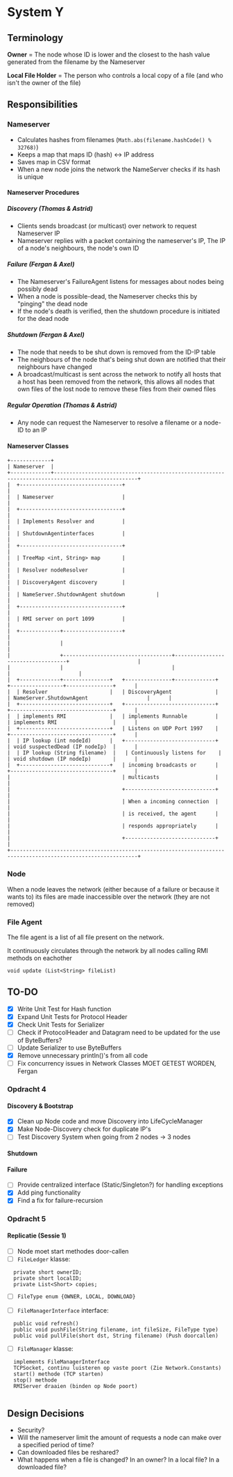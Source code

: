 #   System Y
##  Terminology
**Owner** = The node whose ID is lower and the closest to the hash value generated from the filename by the Nameserver

**Local File Holder** = The person who controls a local copy of a file (and who isn't the owner of the file)

##  Responsibilities
### Nameserver
-   Calculates hashes from filenames (`Math.abs(filename.hashCode() % 32768)`)
-   Keeps a map that maps ID (hash) <-> IP address
-   Saves map in CSV format
-   When a new node joins the network the NameServer checks if its hash is unique

####  Nameserver Procedures
##### Discovery (Thomas & Astrid)
-   Clients sends broadcast (or multicast) over network to request Nameserver IP
-   Nameserver replies with a packet containing the nameserver's IP, The IP of a node's neighbours, the node's own ID

##### Failure (Fergan & Axel)
-   The Nameserver's FailureAgent listens for messages about nodes being possibly dead
-   When a node is possible-dead, the Nameserver checks this by "pinging" the dead node
-   If the node's death is verified, then the shutdown procedure is initiated for the dead node

##### Shutdown (Fergan & Axel)
-   The node that needs to be shut down is removed from the ID-IP table
-   The neighbours of the node that's being shut down are notified that their neighbours have changed
-   A broadcast/multicast is sent across the network to notify all hosts that a host has been removed from the network, this allows all nodes that own files of the lost node to remove these files from their owned files

##### Regular Operation (Thomas & Astrid)
-   Any node can request the Nameserver to resolve a filename or a node-ID to an IP

####  Nameserver Classes
```
+-------------+
| Nameserver  |
+-------------+-------------------------------------------------------------------------------------------------+
|  +---------------------------------+                                                                          |
|  | Nameserver                      |                                                                          |
|  +---------------------------------+                                                                          |
|  | Implements Resolver and         |                                                                          |
|  | ShutdownAgentinterfaces         |                                                                          |
|  +---------------------------------+                                                                          |
|  | TreeMap <int, String> map       |                                                                          |
|  | Resolver nodeResolver           |                                                                          |
|  | DiscoveryAgent discovery        |                                                                          |
|  | NameServer.ShutdownAgent shutdown          |                                                                          |
|  +---------------------------------+                                                                          |
|  | RMI server on port 1099         |                                                                          |
|  +-------------+-------------------+                                                                          |
|                |                                                                                              |
|                +-----------------------------------+-----------------------------------+                      |
|                |                                   |                                   |                      |
|  +-------------+---------------+   +---------------+-------------+   +-----------------+---------------+      |
|  | Resolver                    |   | DiscoveryAgent              |   | NameServer.ShutdownAgent                   |      |
|  +-----------------------------+   +-----------------------------+   +---------------------------------+      |
|  | implements RMI              |   | implements Runnable         |   | implements RMI                  |      |
|  +-----------------------------+   | Listens on UDP Port 1997    |   +---------------------------------+      |
|  | IP lookup (int nodeId)      |   +-----------------------------+   | void suspectedDead (IP nodeIp)  |      |
|  | IP lookup (String filename)  |   | Continuously listens for    |   | void shutdown (IP nodeIp)       |      |
|  +-----------------------------+   | incoming broadcasts or      |   +---------------------------------+      |
|                                    | multicasts                  |                                            |
|                                    +-----------------------------+                                            |
|                                    | When a incoming connection  |                                            |
|                                    | is received, the agent      |                                            |
|                                    | responds appropriately      |                                            |
|                                    +-----------------------------+                                            |
+---------------------------------------------------------------------------------------------------------------+
```

### Node
When a node leaves the network (either because of a failure or because it wants to) its files are made inaccessible over the network (they are not removed)

### File Agent
The file agent is a list of all file present on the network.

It continuously circulates through the network by all nodes calling RMI methods on eachother

`void update (List<String> fileList)`

## TO-DO
- [x] Write Unit Test for Hash function
- [x] Expand Unit Tests for Protocol Header
- [x] Check Unit Tests for Serializer
- [ ] Check if ProtocolHeader and Datagram need to be updated for the use of ByteBuffers?
- [ ] Update Serializer to use ByteBuffers
- [x] Remove unnecessary println()'s from all code
- [ ] Fix concurrency issues in Network Classes MOET GETEST WORDEN, Fergan

### Opdracht 4
#### Discovery & Bootstrap
- [x] Clean up Node code and move Discovery into LifeCycleManager
- [x] Make Node-Discovery check for duplicate IP's
- [ ] Test Discovery System when going from 2 nodes -> 3 nodes

#### Shutdown

#### Failure
- [ ] Provide centralized interface (Static/Singleton?) for handling exceptions
- [x] Add ping functionality
- [x] Find a fix for failure-recursion

### Opdracht 5
#### Replicatie (Sessie 1)
- [ ] Node moet start methodes door-callen
- [ ] `FileLedger` klasse:
```
  private short ownerID;
  private short localID;
  private List<Short> copies; 
```

- [ ] `FileType enum {OWNER, LOCAL, DOWNLOAD}`

- [ ] `FileManagerInterface` interface:
```
  public void refresh()
  public void pushFile(String filename, int fileSize, FileType type)
  public void pullFile(short dst, String filename) (Push doorcallen)
```
- [ ] `FileManager` klasse:
```
  implements FileManagerInterface
  TCPSocket, continu luisteren op vaste poort (Zie Network.Constants)
  start() methode (TCP starten)
  stop() methode
  RMIServer draaien (binden op Node poort)
  
```

## Design Decisions
- Security?
- Will the nameserver limit the amount of requests a node can make over a specified period of time?
- Can downloaded files be reshared?
- What happens when a file is changed? In an owner? In a local file? In a downloaded file?
